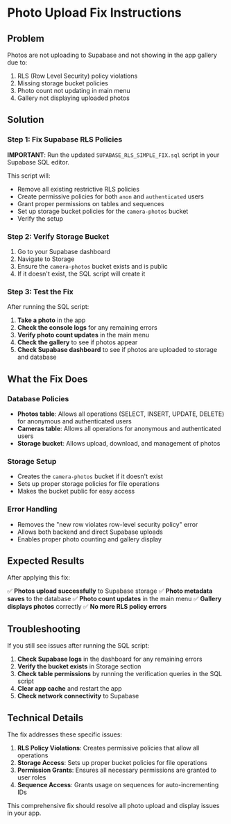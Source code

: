 # Photo Upload Fix Instructions

## Problem
Photos are not uploading to Supabase and not showing in the app gallery due to:
1. RLS (Row Level Security) policy violations
2. Missing storage bucket policies
3. Photo count not updating in main menu
4. Gallery not displaying uploaded photos

## Solution

### Step 1: Fix Supabase RLS Policies

**IMPORTANT**: Run the updated `SUPABASE_RLS_SIMPLE_FIX.sql` script in your Supabase SQL editor.

This script will:
- Remove all existing restrictive RLS policies
- Create permissive policies for both `anon` and `authenticated` users
- Grant proper permissions on tables and sequences
- Set up storage bucket policies for the `camera-photos` bucket
- Verify the setup

### Step 2: Verify Storage Bucket

1. Go to your Supabase dashboard
2. Navigate to Storage
3. Ensure the `camera-photos` bucket exists and is public
4. If it doesn't exist, the SQL script will create it

### Step 3: Test the Fix

After running the SQL script:

1. **Take a photo** in the app
2. **Check the console logs** for any remaining errors
3. **Verify photo count updates** in the main menu
4. **Check the gallery** to see if photos appear
5. **Check Supabase dashboard** to see if photos are uploaded to storage and database

## What the Fix Does

### Database Policies
- **Photos table**: Allows all operations (SELECT, INSERT, UPDATE, DELETE) for anonymous and authenticated users
- **Cameras table**: Allows all operations for anonymous and authenticated users
- **Storage bucket**: Allows upload, download, and management of photos

### Storage Setup
- Creates the `camera-photos` bucket if it doesn't exist
- Sets up proper storage policies for file operations
- Makes the bucket public for easy access

### Error Handling
- Removes the "new row violates row-level security policy" error
- Allows both backend and direct Supabase uploads
- Enables proper photo counting and gallery display

## Expected Results

After applying this fix:

✅ **Photos upload successfully** to Supabase storage
✅ **Photo metadata saves** to the database
✅ **Photo count updates** in the main menu
✅ **Gallery displays photos** correctly
✅ **No more RLS policy errors**

## Troubleshooting

If you still see issues after running the SQL script:

1. **Check Supabase logs** in the dashboard for any remaining errors
2. **Verify the bucket exists** in Storage section
3. **Check table permissions** by running the verification queries in the SQL script
4. **Clear app cache** and restart the app
5. **Check network connectivity** to Supabase

## Technical Details

The fix addresses these specific issues:

1. **RLS Policy Violations**: Creates permissive policies that allow all operations
2. **Storage Access**: Sets up proper bucket policies for file operations
3. **Permission Grants**: Ensures all necessary permissions are granted to user roles
4. **Sequence Access**: Grants usage on sequences for auto-incrementing IDs

This comprehensive fix should resolve all photo upload and display issues in your app.